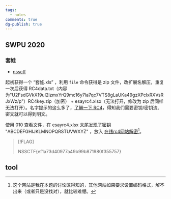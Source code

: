 ```yaml
---
tags:
  - notes
comments: true
dg-publish: true
---
```


## SWPU 2020

### 套娃

- [nssctf](https://www.nssctf.cn/problem/47)

起初获得一个 “套娃.xls” ，利用 `file` 命令获得是 zip 文件，改扩展名解压，重复一次后获得 RC4data.txt（内容为"U2FsdGVkX19uI2lzmxYrQ9mc16y7la7qc7VTS8gLaUKa49gzXPclxRXVsRJxWz/p"）RC4key.zip（加密） + esayrc4.xlsx（无法打开，修改为 zip 后同样无法打开）。名字提示的这么多了，[了解一下 RC4](https://www.yuxingchen.love/index.php/2024/08/04/rc4%E5%8A%A0%E5%AF%86%E7%AE%97%E6%B3%95%E6%B7%B1%E5%88%BB%E5%89%96%E6%9E%90%E7%BB%93%E5%90%88ctf%E9%80%86%E5%90%91%E7%AD%BE%E5%88%B0/)，得知我们需要密钥/密钥流、密文就可以得到明文。

使用 010 查看文件，在 esayrc4.xlsx [末尾发现了密钥](attachments/zip_rar.png) "ABCDEFGHIJKLMNOPQRSTUVWXYZ" ，放入 [在线rc4网站解密](https://config.net.cn/tools/Rc4.html)[^1]。

[^1]: 这个网站是我在本题的讨论区得知的，其他网站如果要求设置编码格式，解不出来（或者只是没找对），就比较难绷。

> [!FLAG]
>
> NSSCTF{ef1a73d40977a49b99b871980f355757}

## tool